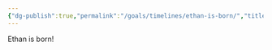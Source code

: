 ```yaml
---
{"dg-publish":true,"permalink":"/goals/timelines/ethan-is-born/","title":"Ethan is born!","tags":["timeline","personal"],"created":"","updated":""}
---
```



<span 
	  class='ob-timelines' 
	  data-date='1996-03-22' 
	  data-title='Ethan is born!' 
	  data-class='green' 
	  data-type='box' > 
	Ethan is born!
</span>
